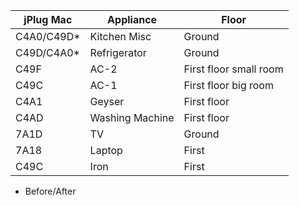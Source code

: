 |jPlug Mac|Appliance|Floor|
|---------|---------|-----|
|C4A0/C49D*|Kitchen Misc|Ground|
|C49D/C4A0*|Refrigerator|Ground|
|C49F|AC-2|First floor small room|
|C49C|AC-1|First floor big room|
|C4A1|Geyser|First floor|
|C4AD|Washing Machine|First floor|
|7A1D|TV|Ground|
|7A18|Laptop|First|
|C49C|Iron|First|

* Before/After
